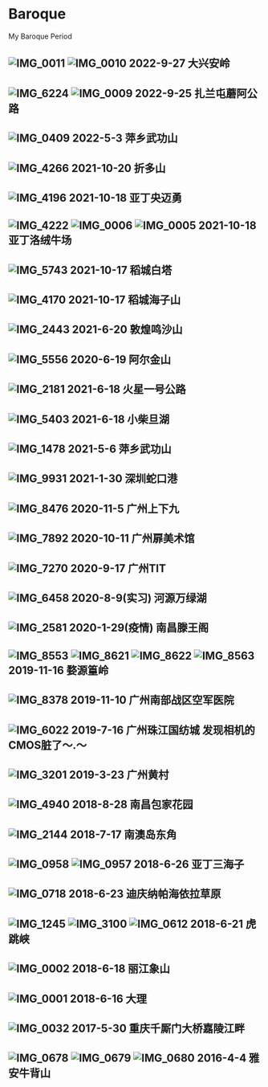 # Baroque
My Baroque Period

![IMG_0011](2022/IMG_0011.JPG)
![IMG_0010](2022/IMG_0010.JPG)
2022-9-27 大兴安岭
---

![IMG_6224](2022/IMG_6224.JPG)
![IMG_0009](2022/IMG_0009.JPG)
2022-9-25 扎兰屯蘑阿公路
---

![IMG_0409](2022/IMG_0409.JPG)
2022-5-3 萍乡武功山
---

![IMG_4266](2021/IMG_4266.JPG)
2021-10-20 折多山
---

![IMG_4196](2021/IMG_4196.JPG)
2021-10-18 亚丁央迈勇
---

![IMG_4222](2021/IMG_4222.JPG)
![IMG_0006](2021/IMG_0006.JPG)
![IMG_0005](2021/IMG_0005.JPG)
2021-10-18 亚丁洛绒牛场
---

![IMG_5743](2021/IMG_5743.JPG)
2021-10-17 稻城白塔
---

![IMG_4170](2021/IMG_4170.JPG)
2021-10-17 稻城海子山
---

![IMG_2443](2021/IMG_2443.JPG)
2021-6-20 敦煌鸣沙山
---

![IMG_5556](2021/IMG_5556.JPG)
2020-6-19 阿尔金山
---

![IMG_2181](2021/IMG_2181.JPG)
2021-6-18 火星一号公路
---

![IMG_5403](2021/IMG_5403.JPG)
2021-6-18 小柴旦湖
---

![IMG_1478](2021/IMG_1478.JPG)
2021-5-6 萍乡武功山
---

![IMG_9931](2021/IMG_9931.JPG)
2021-1-30 深圳蛇口港
---

![IMG_8476](2020/IMG_8476.JPG)
2020-11-5 广州上下九
----

![IMG_7892](2020/IMG_7892.JPG)
2020-10-11 广州扉美术馆
---

![IMG_7270](2020/IMG_7270.JPG)
2020-9-17 广州TIT
---

![IMG_6458](2020/IMG_6458.JPG)
2020-8-9(实习) 河源万绿湖
---

![IMG_2581](2020/IMG_2581.JPG)
2020-1-29(疫情) 南昌滕王阁
---

![IMG_8553](2019/IMG_8553.JPG)
![IMG_8621](2019/IMG_8621.JPG)
![IMG_8622](2019/IMG_8622.JPG)
![IMG_8563](2019/IMG_8563.JPG)
2019-11-16 婺源篁岭
---

![IMG_8378](2019/IMG_8378.JPG)
2019-11-10 广州南部战区空军医院
---

![IMG_6022](2019/IMG_6022.JPG)
2019-7-16 广州珠江国纺城
发现相机的CMOS脏了～.～
---

![IMG_3201](2019/IMG_3201.JPG)
2019-3-23 广州黄村
---

![IMG_4940](2018/IMG_4940.JPG)
2018-8-28 南昌包家花园
---

![IMG_2144](2018/IMG_2144.JPG)
2018-7-17 南澳岛东角
---

![IMG_0958](2018/IMG_0958.JPG)
![IMG_0957](2018/IMG_0957.JPG)
2018-6-26 亚丁三海子
---

![IMG_0718](2018/IMG_0718.JPG)
2018-6-23 迪庆纳帕海依拉草原
---

![IMG_1245](2018/IMG_1245.JPG)
![IMG_3100](2018/IMG_3100.JPG)
![IMG_0612](2018/IMG_0612.JPG)
2018-6-21 虎跳峡
---

![IMG_0002](2018/IMG_0002.JPG)
2018-6-18 丽江象山
---

![IMG_0001](2018/IMG_0001.JPG)
2018-6-16 大理
---

![IMG_0032](2017/IMG_0032.JPG)
2017-5-30 重庆千厮门大桥嘉陵江畔
---

![IMG_0678](2016/IMG_0678.JPG)
![IMG_0679](2016/IMG_0679.JPG)
![IMG_0680](2016/IMG_0680.JPG)
2016-4-4 雅安牛背山
---
